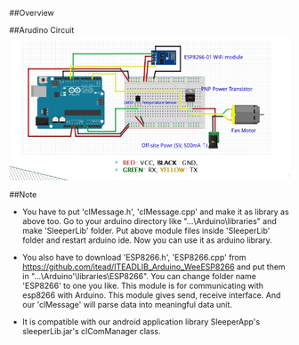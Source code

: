 ##Overview

##Arudino Circuit
![Arduino Circuit](./README_IMG/Arduino_Circuit.jpg)

##Note

 - You have to put 'clMessage.h', 'clMessage.cpp' and make it as library as above too. Go to your arduino directory
   like "...\Arduino\libraries\" and make 'SleeperLib' folder. Put above module files inside 'SleeperLib' folder and restart
    arduino ide. Now you can use it as arduino library.
	
 - You also have to download 'ESP8266.h', 'ESP8266.cpp' from https://github.com/itead/ITEADLIB_Arduino_WeeESP8266
    and put them in "...\Arduino'\libraries\ESP8266". You can change folder name 'ESP8266' to one you like. 
    This module is for communicating with esp8266 with Arduino. This module gives send, receive interface. 
    And our 'clMessage' will parse data into meaningful data unit.
	
 - It is compatible with our android application library SleeperApp's sleeperLib.jar's clComManager class.
	
	
	
	  